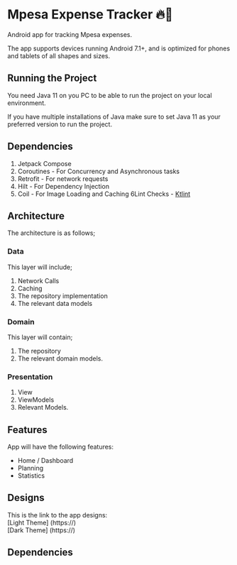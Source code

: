 # Mpesa Expense Tracker 🔥🔨

Android app for tracking Mpesa expenses.

The app supports devices running Android 7.1+,
and is optimized for phones and tablets of all shapes and sizes.

## Running the Project

You need Java 11 on you PC to be able to run the project on your local environment.

If you have multiple installations of Java make sure to set Java 11 as your preferred version to run the project.

## Dependencies

1. Jetpack Compose
2. Coroutines - For Concurrency and Asynchronous tasks
3. Retrofit - For network requests
4. Hilt - For Dependency Injection
5. Coil - For Image Loading and Caching
6Lint Checks - [Ktlint](https://ktlint.github.io/)

## Architecture

The architecture is as follows;

### Data

This layer will include;

1. Network Calls
2. Caching
3. The repository implementation
4. The relevant data models

### Domain

This layer will contain;

1. The repository
2. The relevant domain models.

### Presentation

1. View
2. ViewModels
3. Relevant Models.

## Features

App will have the following features:

- Home / Dashboard
- Planning
- Statistics

## Designs

This is the link to the app designs:  
[Light Theme] (https://)  
[Dark Theme] (https://)


## Dependencies


